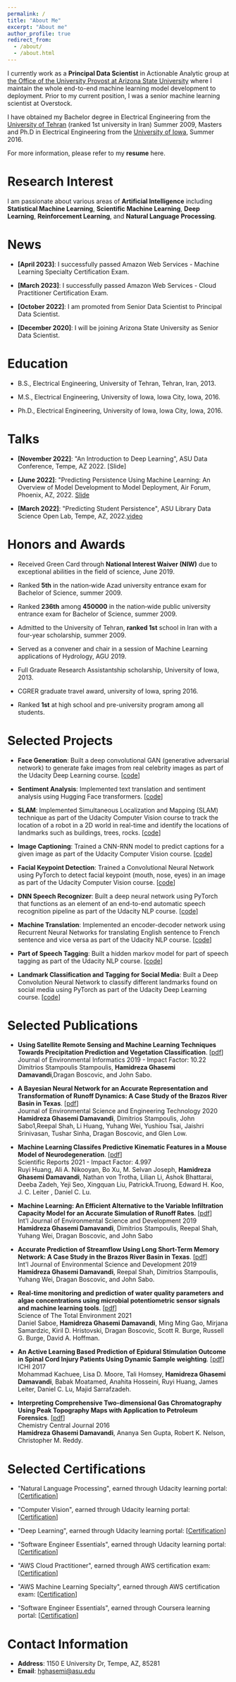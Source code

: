 ```yaml
---
permalink: /
title: "About Me"
excerpt: "About me"
author_profile: true
redirect_from: 
  - /about/
  - /about.html
---
```

I currently work as a **Principal Data Scientist** in Actionable Analytic group at [the Office of the University Provost at Arizona State University](https://provost.asu.edu/) where I maintain the whole end-to-end machine learning model development to deployment. Prior to my current position, I was a senior machine learning scientist at Overstock. 

I have obtained my Bachelor degree in Electrical Engineering from the [University of Tehran](https://ut.ac.ir/en) (ranked 1st university in Iran) Summer 2009, Masters and Ph.D in Electrical Engineering from the [University of Iowa](https://uiowa.edu/), Summer 2016.

For more information, please refer to my **resume** here.


Research Interest
====

I am passionate about various areas of **Artificial Intelligence** including **Statistical Machine Learning**, **Scientific Machine Learning**, **Deep Learning**, **Reinforcement Learning**, and **Natural Language Processing**. 


News
====

- **[April 2023]**: I successfully passed Amazon Web Services - Machine Learning Specialty Certification Exam.

- **[March 2023]**: I successfully passed Amazon Web Services - Cloud Practitioner Certification Exam.

- **[October 2022]**: I am promoted from Senior Data Scientist to Principal Data Scientist.

- **[December 2020]**: I will be joining Arizona State University as Senior Data Scientist.




Education
====

- B.S., Electrical Engineering, University of Tehran, Tehran, Iran, 2013.

- M.S., Electrical Engineering, University of Iowa, Iowa City, Iowa, 2016.

- Ph.D., Electrical Engineering, University of Iowa, Iowa City, Iowa, 2016.



Talks
====

- **[November 2022]**: "An Introduction to Deep Learning", ASU Data Conference, Tempe, AZ 2022. [Slide] 

- **[June 2022]**: "Predicting Persistence Using Machine Learning: An Overview of Model Development to Model Deployment, Air Forum, Phoenix, AZ, 2022. [Slide]()

- **[March 2022]**: "Predicting Student Persistence", ASU Library Data Science Open Lab, Tempe, AZ, 2022.[video](https://www.youtube.com/watch?v=jcvIhXXAzBY&t=2626s)



Honors and Awards
====

- Received Green Card through **National Interest Waiver (NIW)** due to exceptional abilities in the field of science, June 2019.

- Ranked **5th** in the nation‑wide Azad university entrance exam for Bachelor of Science, summer 2009.

- Ranked **236th** among **450000** in the nation‑wide public university entrance exam for Bachelor of Science, summer 2009.

- Admitted to the University of Tehran, **ranked 1st** school in Iran with a four-year scholarship, summer 2009.

- Served as a convener and chair in a session of Machine Learning applications of Hydrology, AGU 2019.

- Full Graduate Research Assistantship scholarship, University of Iowa, 2013.

- CGRER graduate travel award, university of Iowa, spring 2016.

- Ranked **1st** at high school and pre-university program among all students.




Selected Projects
====

- **Face Generation**: Built a deep convolutional GAN (generative adversarial network) to generate fake images from real celebrity images as part of the Udacity Deep Learning course. [[code](https://github.com/hamidghasemi69/Face-Generation-Using-GAN)] 

- **Sentiment Analysis**: Implemented text translation and sentiment analysis using Hugging Face transformers. [[code](https://github.com/hamidghasemi69/Text-Translation-and-Sentiment-Analysis-using-Transformers)]

- **SLAM**: Implemented Simultaneous Localization and Mapping (SLAM) technique as part of the Udacity Computer Vision course to track the location of a robot in a 2D world in real-time and identify the locations of landmarks such as buildings, trees, rocks. [[code](https://github.com/hamidghasemi69/Simultaneous-Localization-and-Mapping)]

- **Image Captioning**: Trained a CNN-RNN model to predict captions for a given image as part of the Udacity Computer Vision course. [[code](https://github.com/hamidghasemi69/Image-Captioning)]

- **Facial Keypoint Detection**: Trained a Convolutional Neural Network using PyTorch to detect facial keypoint (mouth, nose, eyes) in an image as part of the Udacity Computer Vision course. [[code](https://github.com/hamidghasemi69/Facial-Keypoint-Detection)]

- **DNN Speech Recognizer**: Built a deep neural network using PyTorch that functions as an element of an end-to-end automatic speech recognition pipeline as part of the Udacity NLP course. [[code](https://github.com/hamidghasemi69/VUI-Speech-Recognizer)]

- **Machine Translation**: Implemented an encoder-decoder network using Recurrent Neural Networks for translating English sentence to French sentence and vice versa as part of the Udacity NLP course. [[code](https://github.com/hamidghasemi69/NLP-Machine-Translation)]

- **Part of Speech Tagging**: Built a hidden markov model for part of speech tagging as part of the Udacity NLP course. [[code](https://github.com/hamidghasemi69/Part-of-Speech-Tagging)]

- **Landmark Classification and Tagging for Social Media**: Built a Deep Convolution Neural Network to classify different landmarks found on social media using PyTorch as part of the Udacity Deep Learning course. [[code](https://github.com/hamidghasemi69/Landmark-Classification-and-Tagging-for-Social-Media)]


Selected Publications
====
- **Using Satellite Remote Sensing and Machine Learning Techniques Towards Precipitation Prediction and Vegetation Classification**. [[pdf](https://www.researchgate.net/publication/332383830_Using_Satellite_Remote_Sensing_and_Machine_Learning_Techniques_Towards_Precipitation_Prediction_and_Vegetation_Classification)] \
  Journal of Environmental Informatics 2019 - Impact Factor: 10.22 \
  Dimitrios Stampoulis Stampoulis, **Hamidreza Ghasemi Damavandi**,Dragan Boscovic, and John Sabo.

- **A Bayesian Neural Network for an Accurate Representation and Transformation of Runoff Dynamics: A Case Study of the Brazos River Basin in Texas**. [[pdf](https://savvysciencepublisher.com/jms/index.php/jeset/article/view/385/359)]\
  Journal of Environmental Science and Engineering Technology 2020 \
  **Hamidreza  Ghasemi  Damavandi**,  Dimitrios  Stampoulis,  John  Sabo1,Reepal  Shah,  Li Huang,   Yuhang   Wei,   Yushiou   Tsai,   Jaishri   Srinivasan,   Tushar   Sinha,   Dragan Boscovic, and Glen Low.

- **Machine Learning Classifes Predictive Kinematic Features in a Mouse Model of Neurodegeneration**. [[pdf](https://www.nature.com/articles/s41598-021-82694-3)] \
  Scientific Reports 2021 - Impact Factor: 4.997 \
  Ruyi Huang, Ali A. Nikooyan, Bo Xu, M. Selvan Joseph,
**Hamidreza Ghasemi Damavandi**, Nathan von Trotha, Lilian Li, Ashok Bhattarai,
Deeba Zadeh, Yeji Seo, Xingquan Liu, PatrickA.Truong, Edward H. Koo, J. C. Leiter , Daniel C. Lu.

- **Machine Learning: An Efficient Alternative to the Variable Infiltration Capacity Model for an Accurate Simulation of Runoff Rates**. [[pdf](https://pdfs.semanticscholar.org/126d/41454be51ed2cce1585818c82eaa121b59c9.pdf)] \
  Int'l Journal of Environmental Science and Development 2019 \
  **Hamidreza Ghasemi Damavandi**, Dimitrios Stampoulis, Reepal Shah, Yuhang Wei, Dragan Boscovic, and John Sabo

- **Accurate Prediction of Streamflow Using Long Short-Term Memory Network: A Case Study in the Brazos River Basin in Texas**. [[pdf](https://pdfs.semanticscholar.org/e03a/50ac7336c5f843f5fe0599b5b38548abc4bd.pdf)] \
  Int'l Journal of Environmental Science and Development 2019 \
  **Hamidreza Ghasemi Damavandi**, Reepal Shah, Dimitrios Stampoulis, Yuhang Wei, Dragan Boscovic, and John Sabo.

- **Real-time monitoring and prediction of water quality parameters and algae concentrations using microbial potentiometric sensor signals and machine learning tools**. [[pdf](https://www.sciencedirect.com/science/article/abs/pii/S0048969720364068)] \
  Science of The Total Environment 2021 \
  Daniel Saboe, **Hamidreza Ghasemi Damavandi**, Ming Ming Gao, Mirjana Samardzic, Kiril D. Hristovski, Dragan Boscovic, Scott R. Burge, Russell G. Burge, David A. Hoffman.

- **An Active Learning Based Prediction of Epidural Stimulation Outcome in Spinal Cord Injury Patients Using Dynamic Sample weighting**. [[pdf](https://ieeexplore.ieee.org/document/8031197)] \
  ICHI 2017 \
  Mohammad Kachuee, Lisa D. Moore, Tali Homsey, **Hamidreza Ghasemi Damavandi**, Babak Moatamed, Anahita Hosseini, Ruyi Huang, James Leiter, Daniel C. Lu, Majid Sarrafzadeh.

- **Interpreting Comprehensive Two-dimensional Gas Chromatography Using Peak Topography Maps with Application to Petroleum Forensics**. [[pdf](https://link.springer.com/article/10.1186/s13065-016-0211-y)] \
  Chemistry Central Journal 2016 \
  **Hamidreza Ghasemi Damavandi**, Ananya Sen Gupta, Robert K. Nelson, Christopher M. Reddy.



Selected Certifications
====

- "Natural Language Processing", earned through Udacity learning portal: [[Certification](https://graduation.udacity.com/confirm/e/b17b6fe0-3450-11ed-9d86-6b60d01a3969)]

- "Computer Vision", earned through Udacity learning portal: [[Certification](https://graduation.udacity.com/confirm/SATMTMWF)]

- "Deep Learning", earned through Udacity learning portal: [[Certification](https://graduation.udacity.com/confirm/e/818fa8fc-548d-11ed-8ebc-9bf2a0d6cc96)]

- "Software Engineer Essentials", earned through Udacity learning portal: [[Certification](https://www.credly.com/badges/a9bdedb9-eb29-4401-8734-3387ddb554ab)]

- "AWS Cloud Practitioner", earned through AWS certification exam: [[Certification](https://www.credly.com/badges/b614a0d4-334f-4820-b5c7-f4dfdd258c1a/public_url)]

- "AWS Machine Learning Specialty", earned through AWS certification exam: [[Certification](https://www.credly.com/badges/a770f74d-43df-4e3b-9d7e-1995fd0e34ba/public_url)]

- "Software Engineer Essentials", earned through Coursera learning portal: [[Certification](https://www.credly.com/badges/a9bdedb9-eb29-4401-8734-3387ddb554ab)]   


 


Contact Information
====

- **Address**: 1150 E University Dr, Tempe, AZ, 85281
- **Email**: hghasemi@asu.edu


